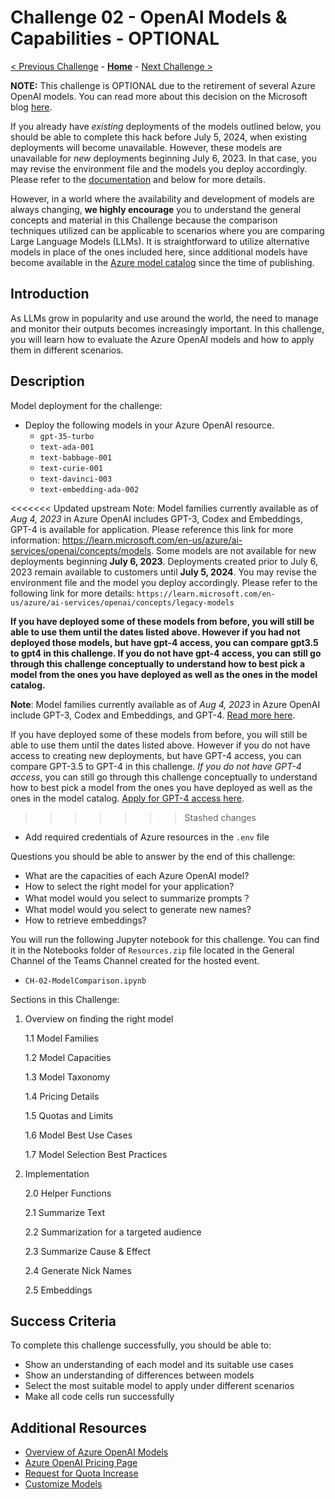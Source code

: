 # Challenge 02 - OpenAI Models & Capabilities - OPTIONAL

[< Previous Challenge](./Challenge-01.md) - **[Home](../README.md)** - [Next Challenge >](./Challenge-03.md)

**NOTE:** This challenge is OPTIONAL due to the retirement of several Azure OpenAI models. You can read more about this decision on the Microsoft blog [here](https://techcommunity.microsoft.com/t5/azure-ai-services-blog/announcing-updates-to-azure-openai-service-models/ba-p/3866757). 

If you already have _existing_ deployments of the models outlined below, you should be able to complete this hack before July 5, 2024, when existing deployments will become unavailable. However, these models are unavailable for _new_ deployments beginning July 6, 2023. In that case, you may revise the environment file and the models you deploy accordingly. Please refer to the [documentation](https://learn.microsoft.com/en-us/azure/ai-services/openai/concepts/legacy-models) and below for more details.

However, in a world where the availability and development of models are always changing, **we highly encourage** you to understand the general concepts and material in this Challenge because the comparison techniques utilized can be applicable to scenarios where you are comparing Large Language Models (LLMs).  It is straightforward to utilize alternative models in place of the ones included here, since additional models have become available in the [Azure model catalog](https://learn.microsoft.com/en-us/azure/machine-learning/how-to-use-foundation-models?view=azureml-api-2) since the time of publishing.

## Introduction

As LLMs grow in popularity and use around the world, the need to manage and monitor their outputs becomes increasingly important. In this challenge, you will learn how to evaluate the Azure OpenAI models and how to apply them in different scenarios.

## Description
Model deployment for the challenge:
- Deploy the following models in your Azure OpenAI resource. 
  - `gpt-35-turbo`
  - `text-ada-001`
  - `text-babbage-001`
  - `text-curie-001`
  - `text-davinci-003`
  - `text-embedding-ada-002`
    
<<<<<<< Updated upstream
Note: Model families currently available as of _Aug 4, 2023_ in Azure OpenAI includes GPT-3, Codex and Embeddings, GPT-4 is available for application. Please reference this link for more information: https://learn.microsoft.com/en-us/azure/ai-services/openai/concepts/models.
Some models are not available for new deployments beginning **July 6, 2023**. Deployments created prior to July 6, 2023 remain available to customers until **July 5, 2024**. You may revise the environment file and the model you deploy accordingly. Please refer to the following link for more details: `https://learn.microsoft.com/en-us/azure/ai-services/openai/concepts/legacy-models`

**If you have deployed some of these models from before, you will still be able to use them until the dates listed above. However if you had not deployed those models, but have gpt-4 access, you can compare gpt3.5 to gpt4 in this challenge. If you do not have gpt-4 access, you can still go through this challenge conceptually to understand how to best pick a model from the ones you have deployed as well as the ones in the model catalog.**

**Note**: Model families currently available as of _Aug 4, 2023_ in Azure OpenAI include GPT-3, Codex and Embeddings, and GPT-4. [Read more here](https://learn.microsoft.com/en-us/azure/ai-services/openai/concepts/models.).

If you have deployed some of these models from before, you will still be able to use them until the dates listed above. However if you do not have access to creating new deployments, but have GPT-4 access, you can compare GPT-3.5 to GPT-4 in this challenge. _If you do not have GPT-4 access_, you can still go through this challenge conceptually to understand how to best pick a model from the ones you have deployed as well as the ones in the model catalog. [Apply for GPT-4 access here](https://customervoice.microsoft.com/Pages/ResponsePage.aspx?id=v4j5cvGGr0GRqy180BHbR7en2Ais5pxKtso_Pz4b1_xURjE4QlhVUERGQ1NXOTlNT0w1NldTWjJCMSQlQCN0PWcu).
>>>>>>> Stashed changes
  
- Add required credentials of Azure resources in the ``.env`` file

Questions you should be able to answer by the end of this challenge:
- What are the capacities of each Azure OpenAI model?
- How to select the right model for your application?
- What model would you select to summarize prompts？
- What model would you select to generate new names?
- How to retrieve embeddings?

You will run the following Jupyter notebook for this challenge. You can find it in the Notebooks folder of `Resources.zip` file located in the General Channel of the Teams Channel created for the hosted event.

- `CH-02-ModelComparison.ipynb`

Sections in this Challenge:
1. Overview on finding the right model

    1.1 Model Families
    
    1.2 Model Capacities

    1.3 Model Taxonomy

    1.4 Pricing Details

    1.5 Quotas and Limits

    1.6 Model Best Use Cases

    1.7 Model Selection Best Practices
2. Implementation

    2.0 Helper Functions

    2.1 Summarize Text

    2.2 Summarization for a targeted audience

    2.3 Summarize Cause & Effect

    2.4 Generate Nick Names

    2.5 Embeddings

## Success Criteria

To complete this challenge successfully, you should be able to:
- Show an understanding of each model and its suitable use cases
- Show an understanding of differences between models
- Select the most suitable model to apply under different scenarios
- Make all  code cells run successfully

## Additional Resources

- [Overview of Azure OpenAI Models](https://learn.microsoft.com/en-us/azure/cognitive-services/openai/concepts/models)
- [Azure OpenAI Pricing Page](https://azure.microsoft.com/en-us/pricing/details/cognitive-services/openai-service/)
- [Request for Quota Increase](https://customervoice.microsoft.com/Pages/ResponsePage.aspx?id=v4j5cvGGr0GRqy180BHbR4xPXO648sJKt4GoXAed-0pURVJWRU4yRTMxRkszU0NXRFFTTEhaT1g1NyQlQCN0PWcu)
- [Customize Models](https://learn.microsoft.com/en-us/azure/cognitive-services/openai/how-to/fine-tuning?pivots=programming-language-studio)

